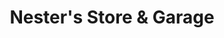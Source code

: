 ---
title: "Nester's Store & Garage"
url: /laurel-fork/nesters-store-and-garage/
shop: convenience
---